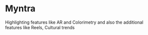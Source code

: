 # Myntra
Highlighting features like AR and Colorimetry and also the additional features like Reels, Cultural trends
